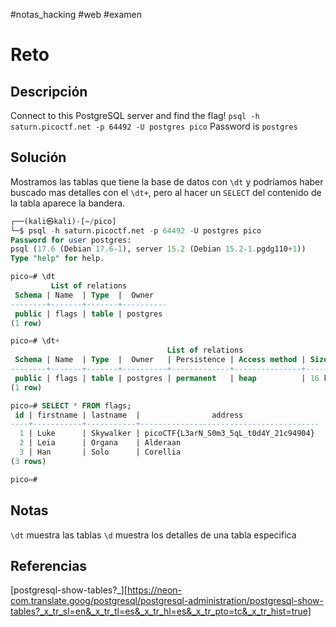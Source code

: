 #notas_hacking #web #examen
# Reto
## Descripción
Connect to this PostgreSQL server and find the flag! `psql -h saturn.picoctf.net -p 64492 -U postgres pico` Password is `postgres`
## Solución
Mostramos las tablas que tiene la base de datos con `\dt` y podríamos haber buscado mas detalles con el `\dt+`,  pero al hacer un `SELECT` del contenido de la tabla aparece la bandera.
```sql
┌──(kali㉿kali)-[~/pico]
└─$ psql -h saturn.picoctf.net -p 64492 -U postgres pico
Password for user postgres: 
psql (17.6 (Debian 17.6-1), server 15.2 (Debian 15.2-1.pgdg110+1))
Type "help" for help.

pico=# \dt
         List of relations
 Schema | Name  | Type  |  Owner   
--------+-------+-------+----------
 public | flags | table | postgres
(1 row)

pico=# \dt+
                                   List of relations
 Schema | Name  | Type  |  Owner   | Persistence | Access method | Size  | Description 
--------+-------+-------+----------+-------------+---------------+-------+-------------
 public | flags | table | postgres | permanent   | heap          | 16 kB | 
(1 row)

pico=# SELECT * FROM flags;
 id | firstname | lastname  |                address                 
----+-----------+-----------+----------------------------------------
  1 | Luke      | Skywalker | picoCTF{L3arN_S0m3_5qL_t0d4Y_21c94904}
  2 | Leia      | Organa    | Alderaan
  3 | Han       | Solo      | Corellia
(3 rows)

pico=# 
```
## Notas
`\dt` muestra las tablas
`\d` muestra los detalles de una tabla especifica
## Referencias
[postgresql-show-tables?_][https://neon-com.translate.goog/postgresql/postgresql-administration/postgresql-show-tables?_x_tr_sl=en&_x_tr_tl=es&_x_tr_hl=es&_x_tr_pto=tc&_x_tr_hist=true]